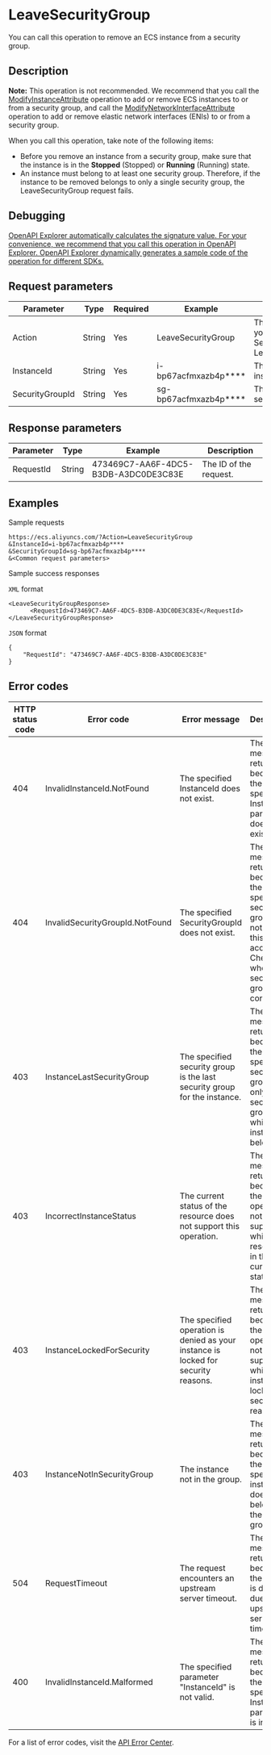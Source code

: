 # LeaveSecurityGroup

You can call this operation to remove an ECS instance from a security group.

## Description

**Note:** This operation is not recommended. We recommend that you call the [ModifyInstanceAttribute](~~25503~~) operation to add or remove ECS instances to or from a security group, and call the [ModifyNetworkInterfaceAttribute](~~58513~~) operation to add or remove elastic network interfaces \(ENIs\) to or from a security group.

When you call this operation, take note of the following items:

-   Before you remove an instance from a security group, make sure that the instance is in the **Stopped** \(Stopped\) or **Running** \(Running\) state.
-   An instance must belong to at least one security group. Therefore, if the instance to be removed belongs to only a single security group, the LeaveSecurityGroup request fails.

## Debugging

[OpenAPI Explorer automatically calculates the signature value. For your convenience, we recommend that you call this operation in OpenAPI Explorer. OpenAPI Explorer dynamically generates a sample code of the operation for different SDKs.](https://api.aliyun.com/#product=Ecs&api=LeaveSecurityGroup&type=RPC&version=2014-05-26)

## Request parameters

|Parameter|Type|Required|Example|Description|
|---------|----|--------|-------|-----------|
|Action|String|Yes|LeaveSecurityGroup|The operation that you want to perform. Set the value to LeaveSecurityGroup. |
|InstanceId|String|Yes|i-bp67acfmxazb4p\*\*\*\*|The ID of the instance. |
|SecurityGroupId|String|Yes|sg-bp67acfmxazb4p\*\*\*\*|The ID of the security group. |

## Response parameters

|Parameter|Type|Example|Description|
|---------|----|-------|-----------|
|RequestId|String|473469C7-AA6F-4DC5-B3DB-A3DC0DE3C83E|The ID of the request. |

## Examples

Sample requests

```
https://ecs.aliyuncs.com/?Action=LeaveSecurityGroup
&InstanceId=i-bp67acfmxazb4p****
&SecurityGroupId=sg-bp67acfmxazb4p****
&<Common request parameters>
```

Sample success responses

`XML` format

```
<LeaveSecurityGroupResponse>
      <RequestId>473469C7-AA6F-4DC5-B3DB-A3DC0DE3C83E</RequestId>
</LeaveSecurityGroupResponse>
```

`JSON` format

```
{
    "RequestId": "473469C7-AA6F-4DC5-B3DB-A3DC0DE3C83E"
}
```

## Error codes

|HTTP status code|Error code|Error message|Description|
|----------------|----------|-------------|-----------|
|404|InvalidInstanceId.NotFound|The specified InstanceId does not exist.|The error message returned because the specified InstanceId parameter does not exist.|
|404|InvalidSecurityGroupId.NotFound|The specified SecurityGroupId does not exist.|The error message returned because the specified security group does not exist in this account. Check whether the security group ID is correct.|
|403|InstanceLastSecurityGroup|The specified security group is the last security group for the instance.|The error message returned because the specified security group is the only security group to which the instance belongs.|
|403|IncorrectInstanceStatus|The current status of the resource does not support this operation.|The error message returned because the operation is not supported while the resource is in the current state.|
|403|InstanceLockedForSecurity|The specified operation is denied as your instance is locked for security reasons.|The error message returned because the operation is not supported while the instance is locked for security reasons.|
|403|InstanceNotInSecurityGroup|The instance not in the group.|The error message returned because the specified instance does not belong to the security group.|
|504|RequestTimeout|The request encounters an upstream server timeout.|The error message returned because the request is denied due to an upstream server timeout.|
|400|InvalidInstanceId.Malformed|The specified parameter "InstanceId" is not valid.|The error message returned because the specified InstanceId parameter is invalid.|

For a list of error codes, visit the [API Error Center](https://error-center.alibabacloud.com/status/product/Ecs).


